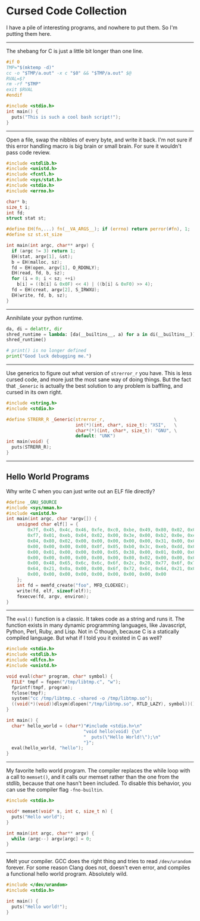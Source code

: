 
# Cursed Code Collection

I have a pile of interesting programs, and nowhere to put them. So I'm 
putting them here.

<hr>

The shebang for C is just a little bit longer than one line.
```c
#if 0
TMP="$(mktemp -d)"
cc -o "$TMP/a.out" -x c "$0" && "$TMP/a.out" $@
RVAL=$?
rm -rf "$TMP"
exit $RVAL
#endif

#include <stdio.h>
int main() {
  puts("This is such a cool bash script!");
}
```

<hr>


Open a file, swap the nibbles of every byte, and write it back.
I'm not sure if this error handling macro is big brain or small brain.
For sure it wouldn't pass code review.
```c
#include <stdlib.h>
#include <unistd.h>
#include <fcntl.h>
#include <sys/stat.h>
#include <stdio.h>
#include <errno.h>

char* b;
size_t i;
int fd;
struct stat st;

#define EH(fn,...) fn(__VA_ARGS__); if (errno) return perror(#fn), 1;
#define sz st.st_size

int main(int argc, char** argv) {
  if (argc != 3) return 1;
  EH(stat, argv[1], &st);
  b = EH(malloc, sz);
  fd = EH(open, argv[1], O_RDONLY);
  EH(read, fd, b, sz);
  for (i = 0; i < sz; ++i)
    b[i] = ((b[i] & 0x0F) << 4) | ((b[i] & 0xF0) >> 4);
  fd = EH(creat, argv[2], S_IRWXU);
  EH(write, fd, b, sz);
}
```

<hr>


Annihilate your python runtime.
```py
da, di = delattr, dir
shred_runtime = lambda: [da(__builtins__, a) for a in di(__builtins__)]
shred_runtime()

# print() is no longer defined
print("Good luck debugging me.")
```

<hr>


Use generics to figure out what version of `strerror_r` you have. This 
is less cursed code, and more just the most sane way of doing things. 
But the fact that `_Generic` is actually the best solution to any 
problem is baffling, and cursed in its own right.

```c
#include <string.h>
#include <stdio.h>

#define STRERR_R _Generic(strerror_r,                          \
                          int(*)(int, char*, size_t): "XSI",   \
                          char*(*)(int, char*, size_t): "GNU", \
                          default: "UNK")
int main(void) {
  puts(STRERR_R);
}
```

<hr>


## Hello World Programs


Why write C when you can just write out an ELF file directly?
```c
#define _GNU_SOURCE
#include <sys/mman.h>
#include <unistd.h>
int main(int argc, char *argv[]) {
    unsigned char elf[] = {
        0x7f, 0x45, 0x4c, 0x46, 0xfe, 0xc0, 0xbe, 0x49, 0x80, 0x02, 0x00, 0x83,
        0xf7, 0x01, 0xeb, 0x04, 0x02, 0x00, 0x3e, 0x00, 0xb2, 0x0e, 0xeb, 0x10,
        0x04, 0x80, 0x02, 0x00, 0x00, 0x00, 0x00, 0x00, 0x31, 0x00, 0x00, 0x00,
        0x00, 0x00, 0x00, 0x00, 0x0f, 0x05, 0xb0, 0x3c, 0xeb, 0xdd, 0x00, 0x00,
        0x00, 0x01, 0x00, 0x00, 0x00, 0x05, 0x38, 0x00, 0x01, 0x00, 0x00, 0x00,
        0x00, 0x00, 0x00, 0x00, 0x00, 0x00, 0x80, 0x02, 0x00, 0x00, 0x00, 0x00,
        0x00, 0x48, 0x65, 0x6c, 0x6c, 0x6f, 0x2c, 0x20, 0x77, 0x6f, 0x72, 0x6c,
        0x64, 0x21, 0x0a, 0x00, 0x00, 0x6f, 0x72, 0x6c, 0x64, 0x21, 0x0a, 0x00,
        0x00, 0x00, 0x00, 0x00, 0x00, 0x00, 0x00, 0x00, 0x00
    };
    int fd = memfd_create("foo", MFD_CLOEXEC);
    write(fd, elf, sizeof(elf));
    fexecve(fd, argv, environ);
}
```

<hr>


The `eval()` function is a classic. It takes code as a string and runs 
it. The function exists in many dynamic programming languages, like 
Javascript, Python, Perl, Ruby, and Lisp. Not in C though, because C is 
a statically compiled language. But what if I told you it existed in C 
as well?

```c
#include <stdio.h>
#include <stdlib.h>
#include <dlfcn.h>
#include <unistd.h>

void eval(char* program, char* symbol) {
  FILE* tmpf = fopen("/tmp/libtmp.c", "w");
  fprintf(tmpf, program);
  fclose(tmpf);
  system("cc /tmp/libtmp.c -shared -o /tmp/libtmp.so");
  ((void(*)(void))dlsym(dlopen("/tmp/libtmp.so", RTLD_LAZY), symbol))();
}

int main() {
  char* hello_world = (char*)"#include <stdio.h>\n"
                             "void hello(void) {\n"
                             "  puts(\"Hello World!\");\n"
                             "}";
  eval(hello_world, "hello");
}
```


<hr>


My favorite hello world program. The compiler replaces the while loop 
with a call to `memset()`, and it calls our memset rather than the one 
from the stdlib, because that one hasn't been included. To disable this 
behavior, you can use the compiler flag `-fno-builtin`.

```c
#include <stdio.h>

void* memset(void* s, int c, size_t n) {
  puts("Hello world");
}

int main(int argc, char** argv) {
  while (argc--) argv[argc] = 0;
}
```

<hr>


Melt your compiler. GCC does the right thing and tries to read 
`/dev/urandom` forever. For some reason Clang does not, doesn't even 
error, and compiles a functional hello world program. Absolutely wild.

```c
#include </dev/urandom>
#include <stdio.h>

int main() {
  puts("Hello world!");
}
```
